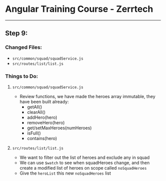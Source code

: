 # Angular Training Course - Zerrtech
-----

## Step 9: 

### Changed Files:
* `src/common/squad/squadService.js`
* `src/routes/list/list.js`

### Things to Do:
1. `src/common/squad/squadService.js`
   * Review functions, we have made the heroes array immutable, they have been built already:
     * getAll()
     * clearAll()
     * addHero(hero)
     * removeHero(hero)
     * get/setMaxHeroes(numHeroes)
     * isFull()
     * contains(hero)

2. `src/routes/list/list.js`
   * We want to filter out the list of heroes and exclude any in squad
   * We can use `$watch` to see when squadHeroes change, and then create a modified list of heroes on scope called `noSquadHeroes`
   * Give the `heroList` this new `noSquadHeroes` list
